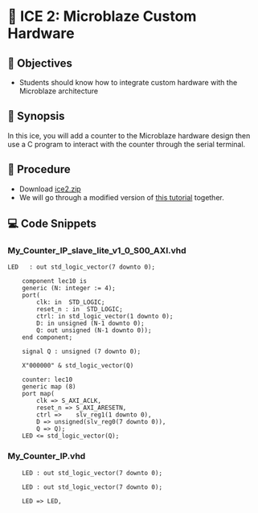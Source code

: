 # 🔬 ICE 2: Microblaze Custom Hardware

## 📌 Objectives

- Students should know how to integrate custom hardware with the Microblaze architecture

## 📜 Synopsis

In this ice, you will add a counter to the Microblaze hardware design then use a C program to interact with the counter through the serial terminal.

## 🧮 Procedure

- Download [ice2.zip](https://github.com/USAFA-ECE/ece383/raw/refs/heads/main/book/Assignments/files/ice2.zip)
- We will go through a modified version of [this tutorial](https://georgeyork.github.io/ECE383_web/hand/Lec18_Install_short_version.pdf) together.

## 💻 Code Snippets

### My_Counter_IP_slave_lite_v1_0_S00_AXI.vhd
```{code-block} c
LED	  : out std_logic_vector(7 downto 0);
```
```{code-block} c
	component lec10 is
    generic (N: integer := 4);
    port(
        clk: in  STD_LOGIC;
        reset_n : in  STD_LOGIC;
        ctrl: in std_logic_vector(1 downto 0);
        D: in unsigned (N-1 downto 0);
        Q: out unsigned (N-1 downto 0));
    end component;

    signal Q : unsigned (7 downto 0);
```
```{code-block} c
    X"000000" & std_logic_vector(Q)
```
```{code-block} c
    counter: lec10 
    generic map (8)
    port map(
        clk => S_AXI_ACLK, 
        reset_n => S_AXI_ARESETN, 
        ctrl =>    slv_reg1(1 downto 0),
        D => unsigned(slv_reg0(7 downto 0)), 
        Q => Q);
    LED <= std_logic_vector(Q);
```

### My_Counter_IP.vhd
```{code-block} c
    LED : out std_logic_vector(7 downto 0); 
```
```{code-block} c
    LED : out std_logic_vector(7 downto 0); 
```
```{code-block} c
    LED => LED,
```
